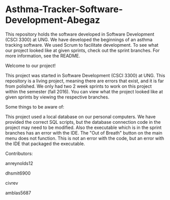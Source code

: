# Asthma-Tracker-Software-Development-Abegaz
This repository holds the software developed in Software Development (CSCI 3300) at UNG. We have developed the beginnings of an asthma tracking software. We used Scrum to facilitate development. To see what our project looked like at given sprints, check out the sprint branches. For more information, see the README.

Welcome to our project! 

This project was started in Software Development (CSCI 3300) at UNG. This repository is a living project, meaning there are errors that exist, and it is far from polished. We only had two 2 week sprints to work on this project within the semester (fall 2016). You can view what the project looked like at given sprints by viewing the respective branches. 

Some things to be aware of:

This project used a local database on our personal computers. We have provided the correct SQL scripts, but the database connection code in the project may need to be modified. Also the executable which is in the sprint branches has an error with the IDE. The "Out of Breath" button on the main menu does not function. This is not an error with the code, but an error with the IDE that packaged the executable. 

Contributors:

anreynolds12

dhsmit6900

civrev

amblas5687
